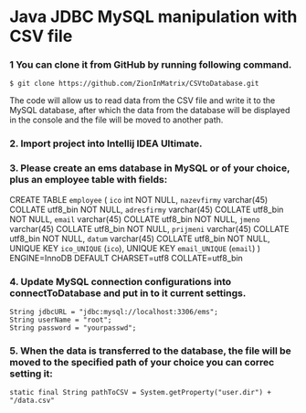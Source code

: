 # Java JDBC MySQL manipulation with CSV file

### 1 You can clone it from GitHub by running following command.

```
$ git clone https://github.com/ZionInMatrix/CSVtoDatabase.git
```
The code will allow us to read data from the CSV file and write it to the MySQL database, after which the data from the database will be displayed in the console and the file will be moved to another path.

### 2. Import project into Intellij IDEA Ultimate.

### 3. Please create an ems database in MySQL or of your choice, plus an employee table with fields: 

CREATE TABLE `employee` (
  `ico` int NOT NULL,
  `nazevfirmy` varchar(45) COLLATE utf8_bin NOT NULL,
  `adresfirmy` varchar(45) COLLATE utf8_bin NOT NULL,
  `email` varchar(45) COLLATE utf8_bin NOT NULL,
  `jmeno` varchar(45) COLLATE utf8_bin NOT NULL,
  `prijmeni` varchar(45) COLLATE utf8_bin NOT NULL,
  `datum` varchar(45) COLLATE utf8_bin NOT NULL,
  UNIQUE KEY `ico_UNIQUE` (`ico`),
  UNIQUE KEY `email_UNIQUE` (`email`)
) ENGINE=InnoDB DEFAULT CHARSET=utf8 COLLATE=utf8_bin

### 4. Update MySQL connection configurations into connectToDatabase and put in to it current settings.

```
String jdbcURL = "jdbc:mysql://localhost:3306/ems";
String userName = "root";
String password = "yourpasswd";
```

### 5. When the data is transferred to the database, the file will be moved to the specified path of your choice you can correc setting it:

```
static final String pathToCSV = System.getProperty("user.dir") + "/data.csv"
```

